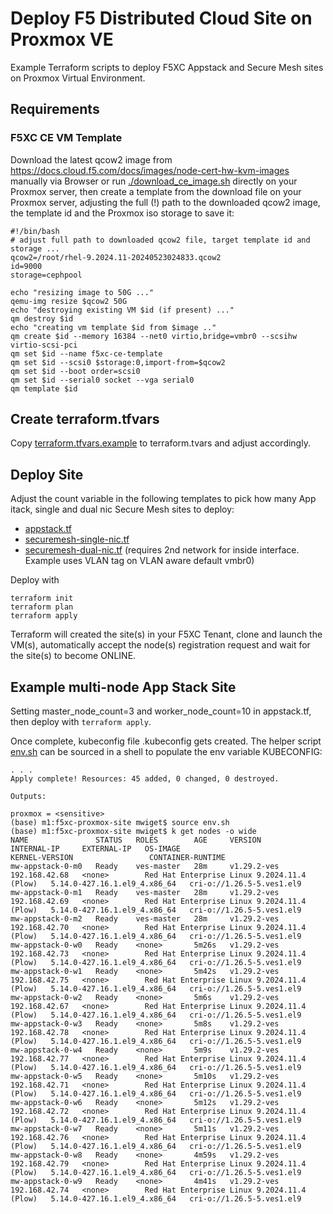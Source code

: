 # Deploy F5 Distributed Cloud Site on Proxmox VE

Example Terraform scripts to deploy F5XC Appstack and Secure Mesh sites on Proxmox Virtual Environment.

## Requirements

### F5XC CE VM Template

Download the latest qcow2 image from https://docs.cloud.f5.com/docs/images/node-cert-hw-kvm-images manually 
via Browser or run [./download_ce_image.sh](download_ce_image.sh) directly on your Proxmox server, then
create a template from the download file on your Proxmox server, adjusting the full (!) path to the downloaded
qcow2 image, the template id and the Proxmox iso storage to save it:

```
#!/bin/bash
# adjust full path to downloaded qcow2 file, target template id and storage ...
qcow2=/root/rhel-9.2024.11-20240523024833.qcow2
id=9000
storage=cephpool

echo "resizing image to 50G ..."
qemu-img resize $qcow2 50G
echo "destroying existing VM $id (if present) ..."
qm destroy $id
echo "creating vm template $id from $image .."
qm create $id --memory 16384 --net0 virtio,bridge=vmbr0 --scsihw virtio-scsi-pci
qm set $id --name f5xc-ce-template
qm set $id --scsi0 $storage:0,import-from=$qcow2
qm set $id --boot order=scsi0
qm set $id --serial0 socket --vga serial0
qm template $id
```

## Create terraform.tfvars

Copy [terraform.tfvars.example](terraform.tfvars.example) to terraform.tvars and adjust accordingly.

## Deploy Site

Adjust the count variable in the following templates to pick how many App itack, single and dual nic Secure Mesh sites
to deploy:

- [appstack.tf](./appstack.tf)
- [securemesh-single-nic.tf](./securemesh-single-nic.tf)
- [securemesh-dual-nic.tf](./securemesh-dual-nic.tf) (requires 2nd network for inside interface. Example uses VLAN tag on VLAN aware default vmbr0)

Deploy with 

```
terraform init
terraform plan
terraform apply
```

Terraform will created the site(s) in your F5XC Tenant, clone and launch the VM(s), automatically accept the node(s)
registration request and wait for the site(s) to become ONLINE.

## Example multi-node App Stack Site

Setting master_node_count=3 and worker_node_count=10 in appstack.tf, then deploy with `terraform apply`. 

Once complete, kubeconfig file <cluster-name>.kubeconfig gets created. The helper script [env.sh](./env.sh) can be 
sourced in a shell to populate the env variable KUBECONFIG:

```
. . .
Apply complete! Resources: 45 added, 0 changed, 0 destroyed.

Outputs:

proxmox = <sensitive>
(base) m1:f5xc-proxmox-site mwiget$ source env.sh
(base) m1:f5xc-proxmox-site mwiget$ k get nodes -o wide
NAME               STATUS   ROLES        AGE     VERSION       INTERNAL-IP     EXTERNAL-IP   OS-IMAGE                                      KERNEL-VERSION                 CONTAINER-RUNTIME
mw-appstack-0-m0   Ready    ves-master   28m     v1.29.2-ves   192.168.42.68   <none>        Red Hat Enterprise Linux 9.2024.11.4 (Plow)   5.14.0-427.16.1.el9_4.x86_64   cri-o://1.26.5-5.ves1.el9
mw-appstack-0-m1   Ready    ves-master   28m     v1.29.2-ves   192.168.42.69   <none>        Red Hat Enterprise Linux 9.2024.11.4 (Plow)   5.14.0-427.16.1.el9_4.x86_64   cri-o://1.26.5-5.ves1.el9
mw-appstack-0-m2   Ready    ves-master   28m     v1.29.2-ves   192.168.42.70   <none>        Red Hat Enterprise Linux 9.2024.11.4 (Plow)   5.14.0-427.16.1.el9_4.x86_64   cri-o://1.26.5-5.ves1.el9
mw-appstack-0-w0   Ready    <none>       5m26s   v1.29.2-ves   192.168.42.73   <none>        Red Hat Enterprise Linux 9.2024.11.4 (Plow)   5.14.0-427.16.1.el9_4.x86_64   cri-o://1.26.5-5.ves1.el9
mw-appstack-0-w1   Ready    <none>       5m42s   v1.29.2-ves   192.168.42.75   <none>        Red Hat Enterprise Linux 9.2024.11.4 (Plow)   5.14.0-427.16.1.el9_4.x86_64   cri-o://1.26.5-5.ves1.el9
mw-appstack-0-w2   Ready    <none>       5m6s    v1.29.2-ves   192.168.42.67   <none>        Red Hat Enterprise Linux 9.2024.11.4 (Plow)   5.14.0-427.16.1.el9_4.x86_64   cri-o://1.26.5-5.ves1.el9
mw-appstack-0-w3   Ready    <none>       5m8s    v1.29.2-ves   192.168.42.78   <none>        Red Hat Enterprise Linux 9.2024.11.4 (Plow)   5.14.0-427.16.1.el9_4.x86_64   cri-o://1.26.5-5.ves1.el9
mw-appstack-0-w4   Ready    <none>       5m9s    v1.29.2-ves   192.168.42.77   <none>        Red Hat Enterprise Linux 9.2024.11.4 (Plow)   5.14.0-427.16.1.el9_4.x86_64   cri-o://1.26.5-5.ves1.el9
mw-appstack-0-w5   Ready    <none>       5m10s   v1.29.2-ves   192.168.42.71   <none>        Red Hat Enterprise Linux 9.2024.11.4 (Plow)   5.14.0-427.16.1.el9_4.x86_64   cri-o://1.26.5-5.ves1.el9
mw-appstack-0-w6   Ready    <none>       5m12s   v1.29.2-ves   192.168.42.72   <none>        Red Hat Enterprise Linux 9.2024.11.4 (Plow)   5.14.0-427.16.1.el9_4.x86_64   cri-o://1.26.5-5.ves1.el9
mw-appstack-0-w7   Ready    <none>       5m11s   v1.29.2-ves   192.168.42.76   <none>        Red Hat Enterprise Linux 9.2024.11.4 (Plow)   5.14.0-427.16.1.el9_4.x86_64   cri-o://1.26.5-5.ves1.el9
mw-appstack-0-w8   Ready    <none>       4m59s   v1.29.2-ves   192.168.42.79   <none>        Red Hat Enterprise Linux 9.2024.11.4 (Plow)   5.14.0-427.16.1.el9_4.x86_64   cri-o://1.26.5-5.ves1.el9
mw-appstack-0-w9   Ready    <none>       4m41s   v1.29.2-ves   192.168.42.74   <none>        Red Hat Enterprise Linux 9.2024.11.4 (Plow)   5.14.0-427.16.1.el9_4.x86_64   cri-o://1.26.5-5.ves1.el9
```
